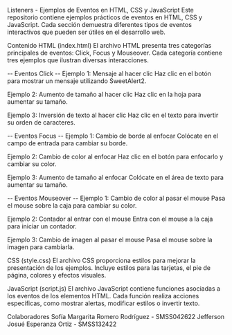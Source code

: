 Listeners - Ejemplos de Eventos en HTML, CSS y JavaScript
Este repositorio contiene ejemplos prácticos de eventos en HTML, CSS y JavaScript. 
Cada sección demuestra diferentes tipos de eventos interactivos que pueden ser útiles en el desarrollo web.

Contenido
HTML (index.html)
El archivo HTML presenta tres categorías principales de eventos: Click, Focus y Mouseover. Cada categoría contiene tres ejemplos que ilustran diversas interacciones.

-- Eventos Click --
Ejemplo 1: Mensaje al hacer clic
Haz clic en el botón para mostrar un mensaje utilizando SweetAlert2.

Ejemplo 2: Aumento de tamaño al hacer clic
Haz clic en la hoja para aumentar su tamaño.

Ejemplo 3: Inversión de texto al hacer clic
Haz clic en el texto para invertir su orden de caracteres.

-- Eventos Focus --
Ejemplo 1: Cambio de borde al enfocar
Colócate en el campo de entrada para cambiar su borde.

Ejemplo 2: Cambio de color al enfocar
Haz clic en el botón para enfocarlo y cambiar su color.

Ejemplo 3: Aumento de tamaño al enfocar
Colócate en el área de texto para aumentar su tamaño.

-- Eventos Mouseover --
Ejemplo 1: Cambio de color al pasar el mouse
Pasa el mouse sobre la caja para cambiar su color.

Ejemplo 2: Contador al entrar con el mouse
Entra con el mouse a la caja para iniciar un contador.

Ejemplo 3: Cambio de imagen al pasar el mouse
Pasa el mouse sobre la imagen para cambiarla.

CSS (style.css)
El archivo CSS proporciona estilos para mejorar la presentación de los ejemplos. 
Incluye estilos para las tarjetas, el pie de página, colores y efectos visuales.

JavaScript (script.js)
El archivo JavaScript contiene funciones asociadas a los eventos de los elementos HTML. 
Cada función realiza acciones específicas, como mostrar alertas, modificar estilos o invertir texto.

Colaboradores
Sofía Margarita Romero Rodríguez - SMSS042622
Jefferson Josué Esperanza Ortiz - SMSS132422
